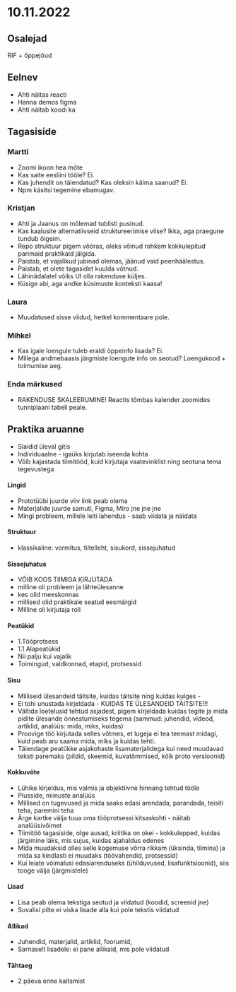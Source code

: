 # 10.11.2022
 
## Osalejad 
RIF + õppejõud

## Eelnev
* Ahti näitas reacti
* Hanna demos figma
* Ahti näitab koodi ka

## Tagasiside
### Martti
* Zoomi ikoon hea mõte
* Kas saite eesliini tööle? Ei.
* Kas juhendit on täiendatud? Kas oleksin käima saanud? Ei.
* Npm käsitsi tegemine ebamugav.

### Kristjan
* Ahti ja Jaanus on mõlemad tublisti pusinud.
* Kas kaalusite alternatiivseid struktureerimise viise? Ikka, aga praegune tundub õigeim.
* Repo struktuur pigem võõras, oleks võinud rohkem kokkulepitud parimaid praktikaid jälgida.
* Paistab, et vajalikud jubinad olemas, jäänud vaid peenhäälestus.
* Paistab, et olete tagasidet kuulda võtnud.
* Lähinädalatel võiks UI olla rakenduse küljes.
* Küsige abi, aga andke küsimuste konteksti kaasa!

### Laura
* Muudatused sisse viidud, hetkel kommentaare pole.

### Mihkel
* Kas igale loengule tuleb eraldi õppeinfo lisada? Ei.
* Millega andmebaasis järgmiste loengute info on seotud? Loengukood + toimumise aeg.

### Enda märkused
* RAKENDUSE SKALEERUMINE! Reactis tõmbas kalender zoomides tunniplaani tabeli peale.

## Praktika aruanne
* Slaidid üleval gitis
* Individuaalne - igaüks kirjutab iseenda kohta
* Võib kajastada tiimitööd, kuid kirjutaja vaatevinklist ning seotuna tema tegevustega
#### Lingid
* Prototüübi juurde viiv link peab olema
* Materjalide juurde samuti, Figma, Miro jne jne jne
* Mingi probleem, millele leiti lahendus - saab viidata ja näidata
#### Struktuur 
* klassikaline: vormitus, tiitelleht, sisukord, sissejuhatud
#### Sissejuhatus 
* VÕIB KOOS TIIMIGA KIRJUTADA
* milline oli probleem ja lähteülesanne 
* kes olid meeskonnas 
* millised olid praktikale seatud eesmärgid
* Milline oli kirjutaja roll
#### Peatükid
* 1.Tööprotsess
* 1.1 Alapeatükid
* Nii palju kui vajalik
* Toimingud, valdkonnad, etapid, protsessid
#### Sisu
* Milliseid ülesandeid täitsite, kuidas täitsite ning kuidas kulges - 
* Ei tohi unustada kirjeldada - KUIDAS TE ÜLESANDEID TÄITSITE!!!
* Vältida loetelusid tehtud asjadest, pigem kirjeldada kuidas tegite ja mida pidite ülesande õnnestumiseks tegema (sammud: juhendid, videod, artiklid, analüüs: mida, miks, kuidas)
* Proovige töö kirjutada selles võtmes, et lugeja ei tea teemast midagi, kuid peab aru saama mida, miks ja kuidas tehti.
* Täiendage peatükke asjakohaste lisamaterjalidega kui need muudavad teksti paremaks (pildid, skeemid, kuvatõmmised, kõik proto versioonid) 
#### Kokkuvõte
* Lühike kirjeldus, mis valmis ja objektiivne hinnang tehtud tööle
* Plusside, miinuste analüüs
* Millised on tugevused ja mida saaks edasi arendada, parandada, teisiti teha, paremini teha
* Ärge kartke välja tuua oma tööprotsessi kitsaskohti - näitab analüüsivõimet
* Tiimitöö tagasiside, olge ausad, kriitika on okei - kokkulepped, kuidas järgimine läks, mis sujus, kuidas ajahaldus edenes
* Mida muudaksid olles selle kogemuse võrra rikkam (üksinda, tiimina) ja mida sa kindlasti ei muudaks (töövahendid, protsessid)
* Kui leiate võimalusi edasiarenduseks (ühilduvused, lisafunktsioonid), siis tooge välja (järgmistele)
#### Lisad
* Lisa peab olema tekstiga seotud ja viidatud (koodid, screenid jne)
* Suvalisi pilte ei viska lisade alla kui pole tekstis viidatud
#### Allikad
* Juhendid, materjalid, artiklid, foorumid,
* Sarnaselt lisadele: ei pane allikaid, mis pole viidatud
#### Tähtaeg
* 2 päeva enne kaitsmist
